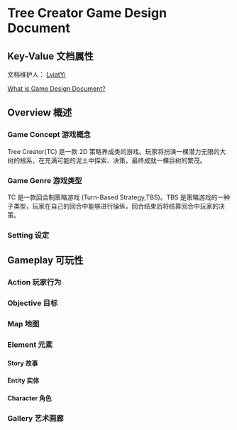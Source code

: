 # Tree Creator Game Design Document

## Key-Value 文档属性

文档维护人： [LviatYi][lviatyiaddr]  

<!--
    TODO_LviatYi: 更新文档附言
-->

[What is Game Design Document?][gdd-wiki]

## Overview 概述

### Game Concept 游戏概念

Tree Creator(TC) 是一款 2D 策略养成类的游戏。玩家将扮演一棵潜力无限的大树的根系，在充满可能的泥土中探索、决策，最终成就一棵巨树的繁茂。

### Game Genre 游戏类型

TC 是一款回合制策略游戏 (Turn-Based Strategy,TBS)。TBS 是策略游戏的一种子类型，玩家在自己的回合中能够进行操纵，回合结束后将结算回合中玩家的决策。

### Setting 设定

## Gameplay 可玩性

### Action 玩家行为

### Objective 目标

### Map 地图

### Element 元素

#### Story 故事

#### Entity 实体

#### Character 角色

### Gallery 艺术画廊

[gdd-wiki]: https://en.wikipedia.org/wiki/Game_design_document
[lviatyiaddr]: mailto:LviatYi@qq.com
